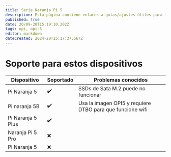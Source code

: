 ```yaml
---
title: Serie Naranja Pi 5
description: Esta página contiene enlaces a guías/ajustes útiles para los dispositivos de la Serie OPI 5
published: true
date: 20/09-20T15:19:10.202Z
tags: opi, opi-5
editor: markdown
dateCreated: 2024-20T15:17:37.567Z
---
```


# Soporte para estos dispositivos

| Dispositivo       | Soportado | Problemas conocidos                                       |
| ----------------- | --------- | --------------------------------------------------------- |
| Pi Naranja 5      | ✔️        | SSDs de Sata M.2 puede no funcionar       |
| Pi naranja 5B     | ✔️        | Usa la imagen OPI5 y requiere DTBO para que funcione wifi |
| Pi Naranja 5 Plus | ✔️        |                                                           |
| Naranja Pi 5 Pro  | ❌         |                                                           |
| Pi Naranja 5      | ❌         |                                                           |
